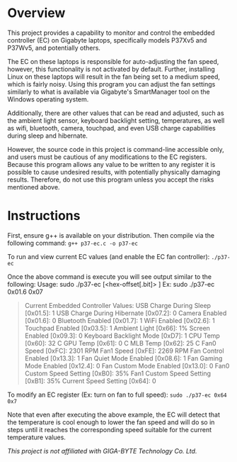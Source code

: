 # Overview

This project provides a capability to monitor and control the embedded controller 
(EC) on Gigabyte laptops, specifically models P37Xv5 and P37Wv5, and potentially 
others.

The EC on these laptops is responsible for auto-adjusting the fan speed, however,
this functionality is not activated by default. Further, installing Linux on these
laptops will result in the fan being set to a medium 
speed, which is fairly noisy. Using this program you can adjust the fan settings
similarly to what is available via Gigabyte's SmartManager tool on the Windows 
operating system. 

Additionally, there are other values that can be read and adjusted, such as the
ambient light sensor, keyboard backlight setting, temperatures, as well as wifi,
bluetooth, camera, touchpad, and even USB charge capabilities during sleep and
hibernate.

However, the source code in this project is command-line accessible only, and users
must be cautious of any modifications to the EC registers. Because this program
allows any value to be written to any register it is possible to cause undesired
results, with potentially physically damaging results. Therefore, do not use this
program unless you accept the risks mentioned above.

# Instructions

First, ensure g++ is available on your distribution. Then compile via the 
following command:
`g++ p37-ec.c -o p37-ec`

To run and view current EC values (and enable the EC fan controller):
`./p37-ec`

Once the above command is execute you will see output similar to the following:
Usage: sudo ./p37-ec [<hex-offset[.bit]> <hex-value>]
   Ex: sudo ./p37-ec 0x01.6 0x07

>Current Embedded Controller Values:
>  USB Charge During Sleep     [0x01.5]: 1
>  USB Charge During Hibernate [0x07.2]: 0
>  Camera Enabled              [0x01.6]: 0
>  Bluetooth Enabled           [0x01.7]: 1
>  WiFi Enabled                [0x02.6]: 1
>  Touchpad Enabled            [0x03.5]: 1
>  Ambient Light               [0x66]:   1%
>  Screen Enabled              [0x09.3]: 0
>  Keyboard Backlight Mode     [0xD7]:   1
>  CPU Temp                    [0x60]:   32 C
>  GPU Temp                    [0x61]:   0 C
>  MLB Temp                    [0x62]:   25 C
>  Fan0 Speed                  [0xFC]:   2301 RPM
>  Fan1 Speed                  [0xFE]:   2269 RPM
>  Fan Control Enabled         [0x13.3]: 1
>  Fan Quiet Mode Enabled      [0x08.6]: 1
>  Fan Gaming Mode Enabled     [0x12.4]: 0
>  Fan Custom Mode Enabled     [0x13.0]: 0
>  Fan0 Custom Speed Setting   [0xB0]:   35%
>  Fan1 Custom Speed Setting   [0xB1]:   35%
>  Current Speed Setting       [0x64]:   0

To modify an EC register (Ex: turn on fan to full speed):
`sudo ./p37-ec 0x64 0x7`

Note that even after executing the above example, the EC will detect that the 
temperature is cool enough to lower the fan speed and will do so in steps until
it reaches the corresponding speed suitable for the current temperature values.

*This project is not affiliated with GIGA-BYTE Technology Co. Ltd.*